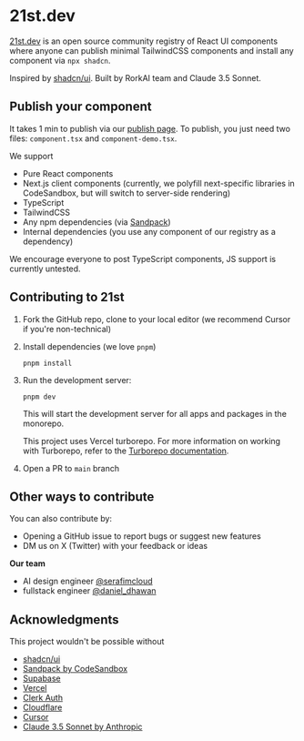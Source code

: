 # 21st.dev
[21st.dev](https://21st.dev) is an open source community registry of React UI components where anyone can publish minimal TailwindCSS components and install any component via `npx shadcn`.

Inspired by [shadcn/ui](https://ui.shadcn.com/).
Built by RorkAI team and Claude 3.5 Sonnet.

## Publish your component
It takes 1 min to publish via our [publish page](https://21st.dev). To publish, you just need two files: `component.tsx` and `component-demo.tsx`.

We support
- Pure React components 
- Next.js client components (currently, we polyfill next-specific libraries in CodeSandbox, but will switch to server-side rendering)
- TypeScript
- TailwindCSS
- Any npm dependencies (via [Sandpack](https://sandpack.codesandbox.io/))
- Internal dependencies (you use any component of our registry as a dependency)

We encourage everyone to post TypeScript components, JS support is currently untested. 

## Contributing to 21st

1. Fork the GitHub repo, clone to your local editor (we recommend Cursor if you're non-technical)

2. Install dependencies (we love `pnpm`)

   ```
   pnpm install
   ```

3. Run the development server:

    ```
    pnpm dev
    ```

    This will start the development server for all apps and packages in the monorepo.

    This project uses Vercel turborepo. For more information on working with Turborepo, refer to the [Turborepo documentation](https://turbo.build/repo/docs).

4. Open a PR to `main` branch

## Other ways to contribute

You can also contribute by:

- Opening a GitHub issue to report bugs or suggest new features
- DM us on X (Twitter) with your feedback or ideas

**Our team**
- AI design engineer [@serafimcloud](https://x.com/serafimcloud)
- fullstack engineer [@daniel_dhawan](https://x.com/daniel_dhawan)

## Acknowledgments
This project wouldn't be possible without

- [shadcn/ui](https://ui.shadcn.com/)
- [Sandpack by CodeSandbox](https://sandpack.codesandbox.io/)
- [Supabase](https://supabase.com)
- [Vercel](https://vercel.com)
- [Clerk Auth](https://clerk.com)
- [Cloudflare](https://cloudlfare.com)
- [Cursor](https://cursor.com)
- [Claude 3.5 Sonnet by Anthropic](https://anthropic.com/)